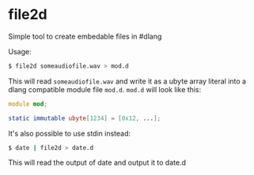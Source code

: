 # file2d
Simple tool to create embedable files in #dlang

Usage:

```sh
$ file2d someaudiofile.wav > mod.d
```

This will read `someaudiofile.wav` and write it as a ubyte array literal into a dlang compatible module file `mod.d`.
`mod.d` will look like this:

```D
module mod;

static immutable ubyte[1234] = [0x12, ...];
```

It's also possible to use stdin instead:

```sh
$ date | file2d > date.d
```

This will read the output of date and output it to date.d
